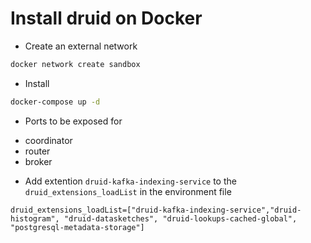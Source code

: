 
# Install druid on Docker

* Create an external network

```bash
docker network create sandbox
```
* Install

```bash
docker-compose up -d
```

* Ports to be exposed for

 - coordinator
 - router
 - broker

* Add extention `druid-kafka-indexing-service` to the `druid_extensions_loadList` in the 
  environment file

```
druid_extensions_loadList=["druid-kafka-indexing-service","druid-histogram", "druid-datasketches", "druid-lookups-cached-global", "postgresql-metadata-storage"]
```